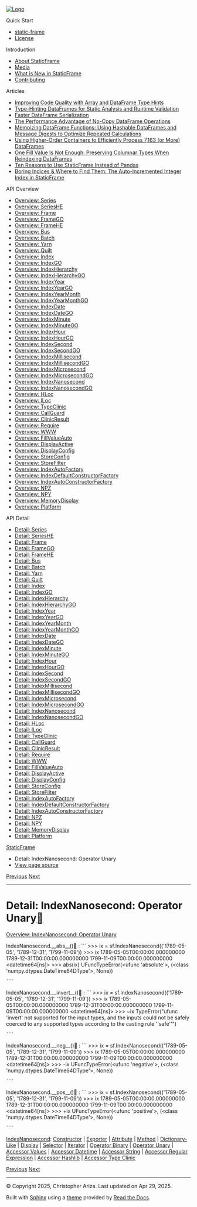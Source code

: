 [![Logo](../_static/sf-logo-web_icon-small.png)](../index.md)

Quick Start

* [static-frame](../readme.md)
* [License](../license.md)

Introduction

* [About StaticFrame](../intro.md)
* [Media](../intro.md#media)
* [What is New in StaticFrame](../new.md)
* [Contributing](../contributing.md)

Articles

* [Improving Code Quality with Array and DataFrame Type Hints](../articles/guard.md)
* [Type-Hinting DataFrames for Static Analysis and Runtime Validation](../articles/ftyping.md)
* [Faster DataFrame Serialization](../articles/serialize.md)
* [The Performance Advantage of No-Copy DataFrame Operations](../articles/no_copy.md)
* [Memoizing DataFrame Functions: Using Hashable DataFrames and Message Digests to Optimize Repeated Calculations](../articles/hash.md)
* [Using Higher-Order Containers to Efficiently Process 7,163 (or More) DataFrames](../articles/uhoc.md)
* [One Fill Value Is Not Enough: Preserving Columnar Types When Reindexing DataFrames](../articles/fill_value.md)
* [Ten Reasons to Use StaticFrame Instead of Pandas](../articles/upgrade.md)
* [Boring Indices & Where to Find Them: The Auto-Incremented Integer Index in StaticFrame](../articles/aiii.md)

API Overview

* [Overview: Series](../api_overview/series.md)
* [Overview: SeriesHE](../api_overview/series_he.md)
* [Overview: Frame](../api_overview/frame.md)
* [Overview: FrameGO](../api_overview/frame_go.md)
* [Overview: FrameHE](../api_overview/frame_he.md)
* [Overview: Bus](../api_overview/bus.md)
* [Overview: Batch](../api_overview/batch.md)
* [Overview: Yarn](../api_overview/yarn.md)
* [Overview: Quilt](../api_overview/quilt.md)
* [Overview: Index](../api_overview/index.md)
* [Overview: IndexGO](../api_overview/index_go.md)
* [Overview: IndexHierarchy](../api_overview/index_hierarchy.md)
* [Overview: IndexHierarchyGO](../api_overview/index_hierarchy_go.md)
* [Overview: IndexYear](../api_overview/index_year.md)
* [Overview: IndexYearGO](../api_overview/index_year_go.md)
* [Overview: IndexYearMonth](../api_overview/index_year_month.md)
* [Overview: IndexYearMonthGO](../api_overview/index_year_month_go.md)
* [Overview: IndexDate](../api_overview/index_date.md)
* [Overview: IndexDateGO](../api_overview/index_date_go.md)
* [Overview: IndexMinute](../api_overview/index_minute.md)
* [Overview: IndexMinuteGO](../api_overview/index_minute_go.md)
* [Overview: IndexHour](../api_overview/index_hour.md)
* [Overview: IndexHourGO](../api_overview/index_hour_go.md)
* [Overview: IndexSecond](../api_overview/index_second.md)
* [Overview: IndexSecondGO](../api_overview/index_second_go.md)
* [Overview: IndexMillisecond](../api_overview/index_millisecond.md)
* [Overview: IndexMillisecondGO](../api_overview/index_millisecond_go.md)
* [Overview: IndexMicrosecond](../api_overview/index_microsecond.md)
* [Overview: IndexMicrosecondGO](../api_overview/index_microsecond_go.md)
* [Overview: IndexNanosecond](../api_overview/index_nanosecond.md)
* [Overview: IndexNanosecondGO](../api_overview/index_nanosecond_go.md)
* [Overview: HLoc](../api_overview/hloc.md)
* [Overview: ILoc](../api_overview/iloc.md)
* [Overview: TypeClinic](../api_overview/type_clinic.md)
* [Overview: CallGuard](../api_overview/call_guard.md)
* [Overview: ClinicResult](../api_overview/clinic_result.md)
* [Overview: Require](../api_overview/require.md)
* [Overview: WWW](../api_overview/www.md)
* [Overview: FillValueAuto](../api_overview/fill_value_auto.md)
* [Overview: DisplayActive](../api_overview/display_active.md)
* [Overview: DisplayConfig](../api_overview/display_config.md)
* [Overview: StoreConfig](../api_overview/store_config.md)
* [Overview: StoreFilter](../api_overview/store_filter.md)
* [Overview: IndexAutoFactory](../api_overview/index_auto_factory.md)
* [Overview: IndexDefaultConstructorFactory](../api_overview/index_default_constructor_factory.md)
* [Overview: IndexAutoConstructorFactory](../api_overview/index_auto_constructor_factory.md)
* [Overview: NPZ](../api_overview/npz.md)
* [Overview: NPY](../api_overview/npy.md)
* [Overview: MemoryDisplay](../api_overview/memory_display.md)
* [Overview: Platform](../api_overview/platform.md)

API Detail

* [Detail: Series](series.md)
* [Detail: SeriesHE](series_he.md)
* [Detail: Frame](frame.md)
* [Detail: FrameGO](frame_go.md)
* [Detail: FrameHE](frame_he.md)
* [Detail: Bus](bus.md)
* [Detail: Batch](batch.md)
* [Detail: Yarn](yarn.md)
* [Detail: Quilt](quilt.md)
* [Detail: Index](index.md)
* [Detail: IndexGO](index_go.md)
* [Detail: IndexHierarchy](index_hierarchy.md)
* [Detail: IndexHierarchyGO](index_hierarchy_go.md)
* [Detail: IndexYear](index_year.md)
* [Detail: IndexYearGO](index_year_go.md)
* [Detail: IndexYearMonth](index_year_month.md)
* [Detail: IndexYearMonthGO](index_year_month_go.md)
* [Detail: IndexDate](index_date.md)
* [Detail: IndexDateGO](index_date_go.md)
* [Detail: IndexMinute](index_minute.md)
* [Detail: IndexMinuteGO](index_minute_go.md)
* [Detail: IndexHour](index_hour.md)
* [Detail: IndexHourGO](index_hour_go.md)
* [Detail: IndexSecond](index_second.md)
* [Detail: IndexSecondGO](index_second_go.md)
* [Detail: IndexMillisecond](index_millisecond.md)
* [Detail: IndexMillisecondGO](index_millisecond_go.md)
* [Detail: IndexMicrosecond](index_microsecond.md)
* [Detail: IndexMicrosecondGO](index_microsecond_go.md)
* [Detail: IndexNanosecond](index_nanosecond.md)
* [Detail: IndexNanosecondGO](index_nanosecond_go.md)
* [Detail: HLoc](hloc.md)
* [Detail: ILoc](iloc.md)
* [Detail: TypeClinic](type_clinic.md)
* [Detail: CallGuard](call_guard.md)
* [Detail: ClinicResult](clinic_result.md)
* [Detail: Require](require.md)
* [Detail: WWW](www.md)
* [Detail: FillValueAuto](fill_value_auto.md)
* [Detail: DisplayActive](display_active.md)
* [Detail: DisplayConfig](display_config.md)
* [Detail: StoreConfig](store_config.md)
* [Detail: StoreFilter](store_filter.md)
* [Detail: IndexAutoFactory](index_auto_factory.md)
* [Detail: IndexDefaultConstructorFactory](index_default_constructor_factory.md)
* [Detail: IndexAutoConstructorFactory](index_auto_constructor_factory.md)
* [Detail: NPZ](npz.md)
* [Detail: NPY](npy.md)
* [Detail: MemoryDisplay](memory_display.md)
* [Detail: Platform](platform.md)

[StaticFrame](../index.md)

* Detail: IndexNanosecond: Operator Unary
* [View page source](../_sources/api_detail/index_nanosecond-operator_unary.rst.txt)

[Previous](index_nanosecond-operator_binary.md "Detail: IndexNanosecond: Operator Binary")
[Next](index_nanosecond-accessor_values.md "Detail: IndexNanosecond: Accessor Values")

---

# Detail: IndexNanosecond: Operator Unary[](#detail-indexnanosecond-operator-unary "Link to this heading")

[Overview: IndexNanosecond: Operator Unary](../api_overview/index_nanosecond-operator_unary.md#api-overview-indexnanosecond-operator-unary)

IndexNanosecond.\_\_abs\_\_()[](#static_frame.IndexNanosecond.__abs__ "Link to this definition")
:   ```
    >>> ix = sf.IndexNanosecond(('1789-05-05', '1789-12-31', '1799-11-09'))
    >>> ix
    <IndexNanosecond>
    1789-05-05T00:00:00.000000000
    1789-12-31T00:00:00.000000000
    1799-11-09T00:00:00.000000000
    <datetime64[ns]>
    >>> abs(ix)
    UFuncTypeError(<ufunc 'absolute'>, (<class 'numpy.dtypes.DateTime64DType'>, None))

    ```

IndexNanosecond.\_\_invert\_\_()[](#static_frame.IndexNanosecond.__invert__ "Link to this definition")
:   ```
    >>> ix = sf.IndexNanosecond(('1789-05-05', '1789-12-31', '1799-11-09'))
    >>> ix
    <IndexNanosecond>
    1789-05-05T00:00:00.000000000
    1789-12-31T00:00:00.000000000
    1799-11-09T00:00:00.000000000
    <datetime64[ns]>
    >>> ~ix
    TypeError("ufunc 'invert' not supported for the input types, and the inputs could not be safely coerced to any supported types according to the casting rule ''safe''")

    ```

IndexNanosecond.\_\_neg\_\_()[](#static_frame.IndexNanosecond.__neg__ "Link to this definition")
:   ```
    >>> ix = sf.IndexNanosecond(('1789-05-05', '1789-12-31', '1799-11-09'))
    >>> ix
    <IndexNanosecond>
    1789-05-05T00:00:00.000000000
    1789-12-31T00:00:00.000000000
    1799-11-09T00:00:00.000000000
    <datetime64[ns]>
    >>> -ix
    UFuncTypeError(<ufunc 'negative'>, (<class 'numpy.dtypes.DateTime64DType'>, None))

    ```

IndexNanosecond.\_\_pos\_\_()[](#static_frame.IndexNanosecond.__pos__ "Link to this definition")
:   ```
    >>> ix = sf.IndexNanosecond(('1789-05-05', '1789-12-31', '1799-11-09'))
    >>> ix
    <IndexNanosecond>
    1789-05-05T00:00:00.000000000
    1789-12-31T00:00:00.000000000
    1799-11-09T00:00:00.000000000
    <datetime64[ns]>
    >>> +ix
    UFuncTypeError(<ufunc 'positive'>, (<class 'numpy.dtypes.DateTime64DType'>, None))

    ```

[IndexNanosecond](index_nanosecond.md#api-detail-indexnanosecond): [Constructor](index_nanosecond-constructor.md#api-detail-indexnanosecond-constructor) | [Exporter](index_nanosecond-exporter.md#api-detail-indexnanosecond-exporter) | [Attribute](index_nanosecond-attribute.md#api-detail-indexnanosecond-attribute) | [Method](index_nanosecond-method.md#api-detail-indexnanosecond-method) | [Dictionary-Like](index_nanosecond-dictionary_like.md#api-detail-indexnanosecond-dictionary-like) | [Display](index_nanosecond-display.md#api-detail-indexnanosecond-display) | [Selector](index_nanosecond-selector.md#api-detail-indexnanosecond-selector) | [Iterator](index_nanosecond-iterator.md#api-detail-indexnanosecond-iterator) | [Operator Binary](index_nanosecond-operator_binary.md#api-detail-indexnanosecond-operator-binary) | [Operator Unary](#api-detail-indexnanosecond-operator-unary) | [Accessor Values](index_nanosecond-accessor_values.md#api-detail-indexnanosecond-accessor-values) | [Accessor Datetime](index_nanosecond-accessor_datetime.md#api-detail-indexnanosecond-accessor-datetime) | [Accessor String](index_nanosecond-accessor_string.md#api-detail-indexnanosecond-accessor-string) | [Accessor Regular Expression](index_nanosecond-accessor_regular_expression.md#api-detail-indexnanosecond-accessor-regular-expression) | [Accessor Hashlib](index_nanosecond-accessor_hashlib.md#api-detail-indexnanosecond-accessor-hashlib) | [Accessor Type Clinic](index_nanosecond-accessor_type_clinic.md#api-detail-indexnanosecond-accessor-type-clinic)

[Previous](index_nanosecond-operator_binary.md "Detail: IndexNanosecond: Operator Binary")
[Next](index_nanosecond-accessor_values.md "Detail: IndexNanosecond: Accessor Values")

---

© Copyright 2025, Christopher Ariza.
Last updated on Apr 29, 2025.

Built with [Sphinx](https://www.sphinx-doc.org/) using a
[theme](https://github.com/readthedocs/sphinx_rtd_theme)
provided by [Read the Docs](https://readthedocs.org).